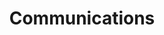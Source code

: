 ---
title: Communications
longTitle: 'Communications'
tags:
- gccommon
french:
- "[[Communications]]"
narrowerTerm:
- "[[Government communications]]"
- "[[Military communications]]"
- "[[Telecommunications]]"
---